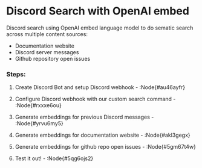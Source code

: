 # Discord Search with OpenAI embed

Discord search using OpenAI embed language model to do sematic search across multiple 
content sources:

- Documentation website
- Discord server messages
- Github repository open issues

### Steps:

1. Create Discord Bot and setup Discord webhook - :Node{#au46ayfr}

2. Configure Discord webhook with our custom search command - :Node{#rxxxe6ou}

3. Generate embeddings for previous Discord messages - :Node{#yrvu6my5}

4. Generate embeddings for documentation website - :Node{#akl3gegx}

5. Generate embeddings for github repo open issues - :Node{#5gm67t4w}

6. Test it out! - :Node{#5qg6ojs2}
